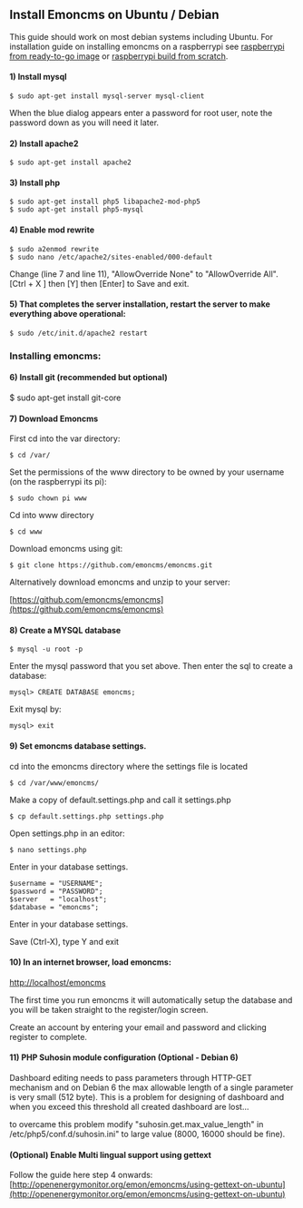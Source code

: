 ## Install Emoncms on Ubuntu / Debian

This guide should work on most debian systems including Ubuntu. For installation guide on installing emoncms on a raspberrypi see [raspberrypi from ready-to-go image](http://emoncms.org/site/docs/raspberrypiimage) or [raspberrypi build from scratch](http://emoncms.org/site/docs/raspberrypibuild).

#### 1) Install mysql

    $ sudo apt-get install mysql-server mysql-client

When the blue dialog appears enter a password for root user, note the password down as you will need it later.

#### 2) Install apache2

    $ sudo apt-get install apache2

#### 3) Install php

    $ sudo apt-get install php5 libapache2-mod-php5
    $ sudo apt-get install php5-mysql

#### 4) Enable mod rewrite

    $ sudo a2enmod rewrite
    $ sudo nano /etc/apache2/sites-enabled/000-default

Change (line 7 and line 11), "AllowOverride None" to "AllowOverride All".
[Ctrl + X ] then [Y] then [Enter] to Save and exit.

#### 5) That completes the server installation, restart the server to make everything above operational:

    $ sudo /etc/init.d/apache2 restart

### Installing emoncms:

#### 6) Install git (recommended but optional)

$ sudo apt-get install git-core

#### 7) Download Emoncms

First cd into the var directory:

    $ cd /var/

Set the permissions of the www directory to be owned by your username (on the raspberrypi its pi):

    $ sudo chown pi www

Cd into www directory

    $ cd www

Download emoncms using git:

    $ git clone https://github.com/emoncms/emoncms.git

Alternatively download emoncms and unzip to your server:

[https://github.com/emoncms/emoncms](https://github.com/emoncms/emoncms)

#### 8) Create a MYSQL database

    $ mysql -u root -p

Enter the mysql password that you set above.
Then enter the sql to create a database:

    mysql> CREATE DATABASE emoncms;

Exit mysql by:

    mysql> exit

#### 9) Set emoncms database settings.

cd into the emoncms directory where the settings file is located

    $ cd /var/www/emoncms/

Make a copy of default.settings.php and call it settings.php

    $ cp default.settings.php settings.php

Open settings.php in an editor:

    $ nano settings.php

Enter in your database settings.

    $username = "USERNAME";
    $password = "PASSWORD";
    $server   = "localhost";
    $database = "emoncms";

Enter in your database settings.

Save (Ctrl-X), type Y and exit

#### 10) In an internet browser, load emoncms:

[http://localhost/emoncms](http://localhost/emoncms)

The first time you run emoncms it will automatically setup the database and you will be taken straight to the register/login screen. 

Create an account by entering your email and password and clicking register to complete.

#### 11) PHP Suhosin module configuration (Optional - Debian 6)

Dashboard editing needs to pass parameters through HTTP-GET mechanism and on Debian 6 the max
allowable length of a single parameter is very small (512 byte). This is a problem for designing of dashboard
and when you exceed this threshold all created dashboard are lost...

to overcame this problem modify "suhosin.get.max_value_length" in /etc/php5/conf.d/suhosin.ini" to large
value (8000, 16000 should be fine).

#### (Optional) Enable Multi lingual support using gettext

Follow the guide here step 4 onwards: [http://openenergymonitor.org/emon/emoncms/using-gettext-on-ubuntu](http://openenergymonitor.org/emon/emoncms/using-gettext-on-ubuntu)
